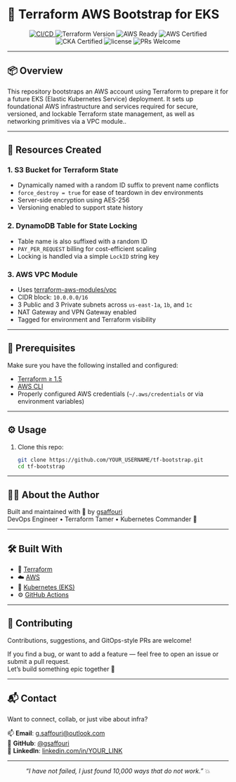 # 🚀 Terraform AWS Bootstrap for EKS

<p align="center">
  <a href="https://github.com/gsaffouri/aws-bootstrap/actions">
    <img src="https://github.com/gsaffouri/aws-bootstrap/actions/workflows/lint.yml/badge.svg?branch=main&label=CI%2FCD&logo=githubactions&style=flat-square" alt="CI/CD">
  </a>
  <img src="https://img.shields.io/badge/Terraform-1.5%2B-blueviolet?logo=terraform&style=flat-square" alt="Terraform Version">
  <img src="https://img.shields.io/badge/AWS%20Ready-%E2%9C%85-green?logo=amazonaws&style=flat-square" alt="AWS Ready">
  <img src="https://img.shields.io/badge/AWS%20Certified-%F0%9F%94%A5-orange?style=flat-square" alt="AWS Certified">
  <img src="https://img.shields.io/badge/Certified%20CKA-%F0%9F%8F%86-blue?style=flat-square" alt="CKA Certified">
  <img src="https://img.shields.io/github/license/gsaffouri/aws-bootstrap?style=flat-square" alt="license">
  <img src="https://img.shields.io/badge/PRs-welcome-brightgreen.svg?style=flat-square" alt="PRs Welcome">
</p>


---

## 📦 Overview

This repository bootstraps an AWS account using Terraform to prepare it for a future EKS (Elastic Kubernetes Service) deployment. It sets up foundational AWS infrastructure and services required for secure, versioned, and lockable Terraform state management, as well as networking primitives via a VPC module..

---

## 📁 Resources Created

### 1. S3 Bucket for Terraform State

- Dynamically named with a random ID suffix to prevent name conflicts
- `force_destroy = true` for ease of teardown in dev environments
- Server-side encryption using AES-256
- Versioning enabled to support state history

### 2. DynamoDB Table for State Locking

- Table name is also suffixed with a random ID
- `PAY_PER_REQUEST` billing for cost-efficient scaling
- Locking is handled via a simple `LockID` string key

### 3. AWS VPC Module

- Uses [terraform-aws-modules/vpc](https://github.com/terraform-aws-modules/terraform-aws-vpc)
- CIDR block: `10.0.0.0/16`
- 3 Public and 3 Private subnets across `us-east-1a`, `1b`, and `1c`
- NAT Gateway and VPN Gateway enabled
- Tagged for environment and Terraform visibility

---

## 🧠 Prerequisites

Make sure you have the following installed and configured:

- [Terraform ≥ 1.5](https://www.terraform.io/downloads)
- [AWS CLI](https://aws.amazon.com/cli/)
- Properly configured AWS credentials (`~/.aws/credentials` or via environment variables)

---

## ⚙️ Usage

1. Clone this repo:
   ```bash
   git clone https://github.com/YOUR_USERNAME/tf-bootstrap.git
   cd tf-bootstrap

---

## 👨‍💻 About the Author

Built and maintained with 💚 by [gsaffouri](https://github.com/YOUR_USERNAME)  
DevOps Engineer • Terraform Tamer • Kubernetes Commander 🐾

---

## 🛠️ Built With

- 🧱 [Terraform](https://www.terraform.io/)
- ☁️ [AWS](https://aws.amazon.com/)
- 🐳 [Kubernetes (EKS)](https://aws.amazon.com/eks/)
- ⚙️ [GitHub Actions](https://docs.github.com/en/actions)

---

## 🤝 Contributing

Contributions, suggestions, and GitOps-style PRs are welcome!

If you find a bug, or want to add a feature — feel free to open an issue or submit a pull request.  
Let’s build something epic together 🚀

---

## 📬 Contact

Want to connect, collab, or just vibe about infra?

📫 **Email**: g.saffouri@outlook.com  
🐙 **GitHub**: [@gsaffouri](https://github.com/gsaffouri)  
📎 **LinkedIn**: [linkedin.com/in/YOUR_LINK](https://www.linkedin.com/in/saffouri/)

---

<p align="center">
  <em>“I have not failed, I just found 10,000 ways that do not work.”</em> 💥
</p>
